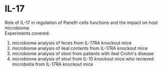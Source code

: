 # IL-17
Role of IL-17 in regulation of Paneth cells functions and the impact on host microbiome<br>
Experiments covered:<br>
1. microbiome analysis of feces from IL-17RA knockout mice
2. microbiome analysis of ileal contents from IL-17RA knockout mice
3. microbiome analysis of stool from patients with ileal Crohn's disease
4. microbiome analysis of stool from IL-10 knockout mice who recieved microboita from IL-17RA knockout mice

